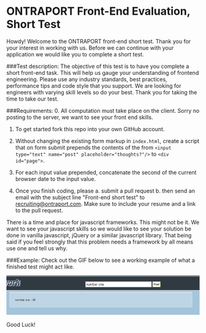 ONTRAPORT Front-End Evaluation, Short Test
=============================

Howdy! Welcome to the ONTRAPORT front-end short test. Thank you for your interest in working with us.
Before we can continue with your application we would like you to complete a short test.  


###Test description:
The objective of this test is to have you complete a short front-end task. This will help 
us gauge your understanding of frontend engineering. Please use any industry standards, best practices, performance tips and 
code style that you support. We are looking for engineers with varying skill levels so do your best.
Thank you for taking the time to take our test.

###Requirements:
0. All computation must take place on the client. Sorry no posting to the server, we want to see your
   front end skills.

1. To get started fork this repo into your own GitHub account. 

2. Without changing the existing form markup in `index.html`, create a script that on form submit 
   prepends the contents of the from `<input type="text" name="post" placeholder="thoughts?"/>` 
   to `<div id="page">`. 

3. For each input value prepended, concatenate the second of the current browser date to 
   the input value.

4. Once you finish coding, please
   a. submit a pull request
   b. then send an email with the subject line "Front-end short test" to recruiting@ontraport.com. Make sure to include your resume and a link to the pull request. 

There is a time and place for javascript frameworks. This might not be it. We want to see your javascript skills so we 
would like to see your solution be done in vanilla javascript, jQuery or a similar javascript library. That being said 
if you feel strongly that this problem needs a framework by all means use one and tell us why.

###Example:
Check out the GIF below to see a working example of what a finished test might act like. 

![](steps.gif)

Good Luck!
